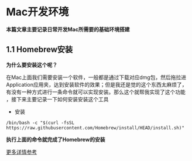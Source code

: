 # Mac开发环境

**本篇文章主要记录日常开发Mac所需要的基础环境搭建**

## 1.1 Homebrew安装

 **为什么要安装这个呢？**

 在Mac上面我们需要安装一个软件，一般都是通过下载对应dmg包，然后拖拉进Application应用夹，达到安装软件的效果；但是我还是觉的这个东西太麻烦了，有没有一种方式进行一条命令就可以实现安装。那么这个就帮我实现了这个功能
，接下来主要记录一下如何安装安装这个工具

- 安装

```shell
/bin/bash -c "$(curl -fsSL https://raw.githubusercontent.com/Homebrew/install/HEAD/install.sh)"
```

**执行上面的命令就完成了Homebrew的安装**

[更多详情参考](https://brew.sh/zh-cn/)



